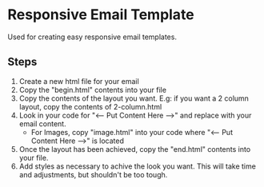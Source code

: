 Responsive Email Template
=========================

Used for creating easy responsive email templates.

## Steps
  1. Create a new html file for your email
  2. Copy the "begin.html" contents into your file
  3. Copy the contents of the layout you want. E.g: if you want a 2 column layout, copy the contents of 2-column.html
  4. Look in your code for "<-- Put Content Here -->" and replace with your email content.
      * For Images, copy "image.html" into your code where "<-- Put Content Here -->" is located
  5. Once the layout has been achieved, copy the "end.html" contents into your file.
  6. Add styles as necessary to achive the look you want. This will take time and adjustments, but shouldn't be too tough.

